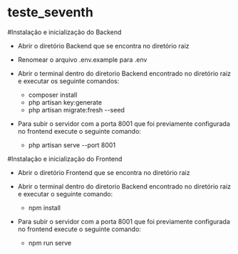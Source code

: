 # teste_seventh

#Instalação e inicialização do Backend
- Abrir o diretório Backend que se encontra no diretório raiz
- Renomear o arquivo .env.example para .env
- Abrir o terminal dentro do diretorio Backend encontrado no diretório raiz e executar os seguinte comandos:

  - composer install
  - php artisan key:generate
  - php artisan migrate:fresh --seed
  
- Para subir o servidor com a porta 8001 que foi previamente configurada no frontend execute o seguinte comando:
  
  - php artisan serve --port 8001
  
#Instalação e inicialização do Frontend
- Abrir o diretório Frontend que se encontra no diretório raiz
- Abrir o terminal dentro do diretorio Backend encontrado no diretório raiz e executar o seguinte comando:

  - npm install
  
- Para subir o servidor com a porta 8001 que foi previamente configurada no frontend execute o seguinte comando:
  
  - npm run serve
